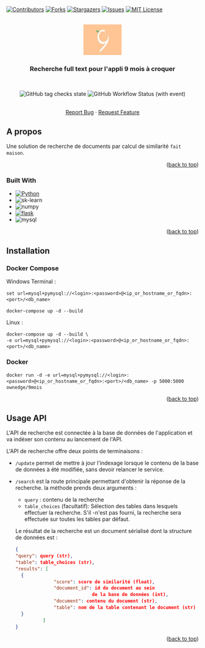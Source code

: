 <a name="readme-top"></a>




<!-- PROJECT SHIELDS -->
<!--
*** I'm using markdown "reference style" links for readability.
*** Reference links are enclosed in brackets [ ] instead of parentheses ( ).
*** See the bottom of this document for the declaration of the reference variables
*** for contributors-url, forks-url, etc. This is an optional, concise syntax you may use.
*** https://www.markdownguide.org/basic-syntax/#reference-style-links
-->
[![Contributors][contributors-shield]][contributors-url]
[![Forks][forks-shield]][forks-url]
[![Stargazers][stars-shield]][stars-url]
[![Issues][issues-shield]][issues-url]
[![MIT License][license-shield]][license-url]



<!-- PROJECT LOGO -->
<br />
<div align="center">
  <a href="https://github.com/Insiares/9mois">
    <img src="./static/img/9mois.jpg" alt="Logo" width="100" height="80">
  </a>

<h3 align="center">Recherche full text pour l'appli 9 mois à croquer</h3>
<br />

![GitHub tag checks state](https://img.shields.io/github/checks-status/Insiares/9mois/master)
![GitHub Workflow Status (with event)](https://img.shields.io/github/actions/workflow/status/Insiares/9mois/workflow.yml)

  <p align="center">
    <br />
    <a href="https://github.com/Insiares/9mois/issues">Report Bug</a>
    ·
    <a href="https://github.com/Insiares/9mois/issues">Request Feature</a>
  </p>
</div>






<!-- ABOUT THE PROJECT -->
## A propos


Une solution de recherche de documents par calcul de similarité `fait maison`.

<p align="right">(<a href="#readme-top">back to top</a>)</p>



### Built With

* [![Python][Python-shield]][Python-url]
* ![sk-learn][scikit-shield]
* ![numpy][NumPy]
* [![flask][flask-shield]][flask-url]
* ![mysql][mysql-shield]

<p align="right">(<a href="#readme-top">back to top</a>)</p>



<!-- GETTING STARTED -->
## Installation

### Docker Compose

Windows Terminal :

```
set url=mysql+pymysql://<login>:<password>@<ip_or_hostname_or_fqdn>:<port>/<db_name>
```
```
docker-compose up -d --build
```

Linux :

```
docker-compose up -d --build \
-e url=mysql+pymysql://<login>:<password>@<ip_or_hostname_or_fqdn>:<port>/<db_name>
```

### Docker

```
docker run -d -e url=mysql+pymysql://<login>:<password>@<ip_or_hostname_or_fqdn>:<port>/<db_name> -p 5000:5000 ownedge/9mois
```


<p align="right">(<a href="#readme-top">back to top</a>)</p>



<!-- USAGE EXAMPLES -->
## Usage API

L'API de recherche est connectée à la base de données de l'application et va indéxer son contenu au lancement de l'API.

L'API de recherche offre deux points de terminaisons : 

* `/update` permet de mettre à jour l'indexage lorsque le contenu de la base de données à été modifiée, sans devoir relancer le service.

* `/search` est la route principale permettant d'obtenir la réponse de la recherche. la méthode prends deux arguments : 
  * `query` : contenu de la recherche
  * `table_choices` (facultatif): Sélection des tables dans lesquels effectuer la recherche. S'il -n'est pas fourni, la recherche sera effectuée sur toutes les tables par défaut.

  Le résultat de la recherche est un document sérialisé dont la structure de données est : 
  ```json
  {
  "query": query (str),
  "table": table_choices (str),
  "results": [
    {
                "score": score de similarité (float),
                "document_id": id du document au sein           
                              de la base de données (int),
                "document": contenu du document (str),
                "table": nom de la table contenant le document (str)
    }
            ]
  }
  ```
<p align="right">(<a href="#readme-top">back to top</a>)</p>



<!-- MARKDOWN LINKS & IMAGES -->
<!-- https://www.markdownguide.org/basic-syntax/#reference-style-links -->
[GPT-shield]:https://img.shields.io/badge/chatGPT-74aa9c?logo=openai&logoColor=white
[GPT-url]:https://openai.com/
[Python-shield]:https://img.shields.io/badge/python-3670A0?style=for-the-badge&logo=python&logoColor=ffdd54
[Python-url]:https://www.python.org/
[Streamlit-shield]:https://static.streamlit.io/badges/streamlit_badge_black_white.svg
[Streamlit-url]:https://streamlit.io/
[flask-shield]:https://img.shields.io/badge/Flask-000000?style=for-the-badge&logo=flask&logoColor=white
[mysql-shield]:https://img.shields.io/badge/MySQL-00000F?style=for-the-badge&logo=mysql&logoColor=white
[scikit-shield]:https://img.shields.io/badge/scikit--learn-%23F7931E.svg?style=for-the-badge&logo=scikit-learn&logoColor=white
[NumPy]:https://img.shields.io/badge/numpy-%23013243.svg?style=for-the-badge&logo=numpy&logoColor=white
[flask-url]: https://flask.palletsprojects.com/en/3.0.x/
[contributors-shield]: https://img.shields.io/github/contributors/Insiares/9mois.svg?style=for-the-badge
[contributors-url]: https://github.com/Insiares/9mois/graphs/contributors
[forks-shield]: https://img.shields.io/github/forks/Insiares/9mois.svg?style=for-the-badge
[forks-url]: https://github.com/Insiares/9mois/network/members
[stars-shield]: https://img.shields.io/github/stars/Insiares/9mois.svg?style=for-the-badge
[stars-url]: https://github.com/Insiares/9mois/stargazers
[issues-shield]: https://img.shields.io/github/issues/Insiares/9mois.svg?style=for-the-badge
[issues-url]: https://github.com/Insiares/9mois/issues
[license-shield]: https://img.shields.io/github/license/Insiares/9mois.svg?style=for-the-badge
[license-url]: https://github.com/Insiares/9mois/blob/master/LICENSE.txt
[linkedin-shield]: https://img.shields.io/badge/-LinkedIn-black.svg?style=for-the-badge&logo=linkedin&colorB=555
[linkedin-url]: https://linkedin.com/in/linkedin_username
[product-screenshot]: images/screenshot.png
[Next.js]: https://img.shields.io/badge/next.js-000000?style=for-the-badge&logo=nextdotjs&logoColor=white
[Next-url]: https://nextjs.org/
[React.js]: https://img.shields.io/badge/React-20232A?style=for-the-badge&logo=react&logoColor=61DAFB
[React-url]: https://reactjs.org/
[Vue.js]: https://img.shields.io/badge/Vue.js-35495E?style=for-the-badge&logo=vuedotjs&logoColor=4FC08D
[Vue-url]: https://vuejs.org/
[Angular.io]: https://img.shields.io/badge/Angular-DD0031?style=for-the-badge&logo=angular&logoColor=white
[Angular-url]: https://angular.io/
[Svelte.dev]: https://img.shields.io/badge/Svelte-4A4A55?style=for-the-badge&logo=svelte&logoColor=FF3E00
[Svelte-url]: https://svelte.dev/
[Laravel.com]: https://img.shields.io/badge/Laravel-FF2D20?style=for-the-badge&logo=laravel&logoColor=white
[Laravel-url]: https://laravel.com
[Bootstrap.com]: https://img.shields.io/badge/Bootstrap-563D7C?style=for-the-badge&logo=bootstrap&logoColor=white
[Bootstrap-url]: https://getbootstrap.com
[JQuery.com]: https://img.shields.io/badge/jQuery-0769AD?style=for-the-badge&logo=jquery&logoColor=white
[JQuery-url]: https://jquery.com 
